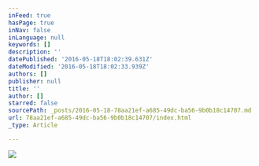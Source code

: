 ```yaml
---
inFeed: true
hasPage: true
inNav: false
inLanguage: null
keywords: []
description: ''
datePublished: '2016-05-18T18:02:39.631Z'
dateModified: '2016-05-18T18:02:33.939Z'
authors: []
publisher: null
title: ''
author: []
starred: false
sourcePath: _posts/2016-05-18-78aa21ef-a685-49dc-ba56-9b0b18c14707.md
url: 78aa21ef-a685-49dc-ba56-9b0b18c14707/index.html
_type: Article

---
```

![](https://the-grid-user-content.s3-us-west-2.amazonaws.com/bcb39689-ef06-4f73-b4fc-0ed0a7a7e724.jpg)
